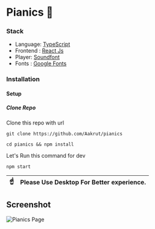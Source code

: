 # Pianics 🎹

### Stack

- Language: [TypeScript](https://www.typescriptlang.org/)
- Frontend : [React Js](https://react.dev/)
- Player: [Soundfont](https://github.com/danigb/soundfont-player)
- Fonts : [Google Fonts](https://fonts.google.com/)

### Installation

#### Setup

##### Clone Repo

Clone this repo with url

```shell
git clone https://github.com/Aakrut/pianics
```



```shell
cd pianics && npm install
```

Let's Run this command for dev

```shell
npm start
```

| :point_up:    | Please Use Desktop For Better experience. |
|---------------|:------------------------|

## Screenshot

![Pianics Page](https://user-images.githubusercontent.com/67114280/209668879-bbb035e6-0488-4190-ace6-58d1bdc6bfa2.png)


